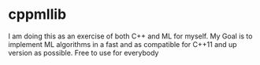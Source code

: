 # cppmllib
I am doing this as an exercise of both C++ and ML for myself.
My Goal is to implement ML algorithms in a fast and as compatible for C++11 and up version as possible.
Free to use for everybody
